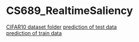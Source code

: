 # CS689_RealtimeSaliency
[CIFAR10 dataset folder](https://drive.google.com/drive/folders/13B6qYalxXpkiwoqEAbDgOalfuOQi1zi4?usp=sharing)
[prediction  of test data](https://drive.google.com/drive/folders/1ZM0LjxyCNimiiKBtxacvkiAopFB7M6bd?usp=sharing)  
[prediction  of train data](https://drive.google.com/drive/folders/1Tqv8_ltbAzHY5iX9sreaSAMgNOZV-0R_?usp=sharing)
